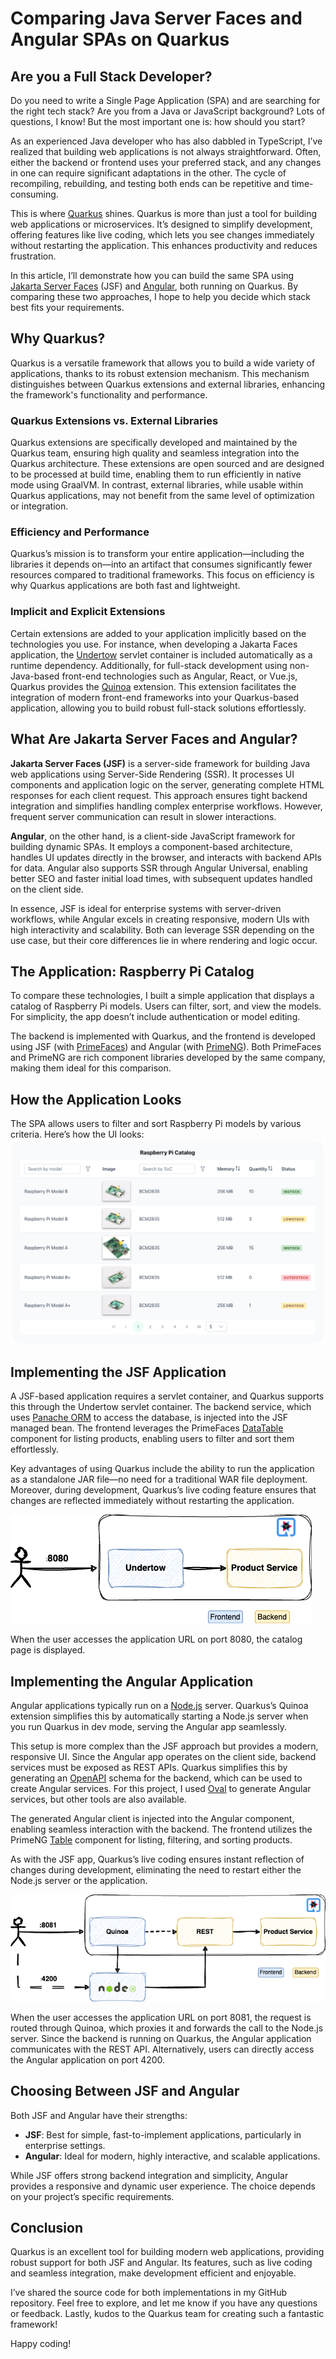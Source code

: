 # Comparing Java Server Faces and Angular SPAs on Quarkus

## Are you a Full Stack Developer?
Do you need to write a Single Page Application (SPA) and are searching for the right tech stack? Are you from a Java or JavaScript background? Lots of questions, I know! But the most important one is: how should you start?

As an experienced Java developer who has also dabbled in TypeScript, I’ve realized that building web applications is not always straightforward. Often, either the backend or frontend uses your preferred stack, and any changes in one can require significant adaptations in the other. The cycle of recompiling, rebuilding, and testing both ends can be repetitive and time-consuming.

This is where [Quarkus](https://quarkus.io/) shines. Quarkus is more than just a tool for building web applications or microservices. It’s designed to simplify development, offering features like live coding, which lets you see changes immediately without restarting the application. This enhances productivity and reduces frustration.

In this article, I’ll demonstrate how you can build the same SPA using [Jakarta Server Faces](https://github.com/eclipse-ee4j/mojarra) (JSF) and [Angular](https://angular.dev/), both running on Quarkus. By comparing these two approaches, I hope to help you decide which stack best fits your requirements.

## Why Quarkus?
Quarkus is a versatile framework that allows you to build a wide variety of applications, thanks to its robust extension mechanism. This mechanism distinguishes between Quarkus extensions and external libraries, enhancing the framework's functionality and performance.

### Quarkus Extensions vs. External Libraries
Quarkus extensions are specifically developed and maintained by the Quarkus team, ensuring high quality and seamless integration into the Quarkus architecture. These extensions are open sourced and are designed to be processed at build time, enabling them to run efficiently in native mode using GraalVM. In contrast, external libraries, while usable within Quarkus applications, may not benefit from the same level of optimization or integration.

### Efficiency and Performance
Quarkus’s mission is to transform your entire application—including the libraries it depends on—into an artifact that consumes significantly fewer resources compared to traditional frameworks. This focus on efficiency is why Quarkus applications are both fast and lightweight.

### Implicit and Explicit Extensions
Certain extensions are added to your application implicitly based on the technologies you use. For instance, when developing a Jakarta Faces application, the [Undertow](https://undertow.io/) servlet container is included automatically as a runtime dependency. Additionally, for full-stack development using non-Java-based front-end technologies such as Angular, React, or Vue.js, Quarkus provides the [Quinoa](https://docs.quarkiverse.io/quarkus-quinoa/dev/index.html) extension. This extension facilitates the integration of modern front-end frameworks into your Quarkus-based application, allowing you to build robust full-stack solutions effortlessly.

## What Are Jakarta Server Faces and Angular?
**Jakarta Server Faces (JSF)** is a server-side framework for building Java web applications using Server-Side Rendering (SSR). It processes UI components and application logic on the server, generating complete HTML responses for each client request. This approach ensures tight backend integration and simplifies handling complex enterprise workflows. However, frequent server communication can result in slower interactions.

**Angular**, on the other hand, is a client-side JavaScript framework for building dynamic SPAs. It employs a component-based architecture, handles UI updates directly in the browser, and interacts with backend APIs for data. Angular also supports SSR through Angular Universal, enabling better SEO and faster initial load times, with subsequent updates handled on the client side.

In essence, JSF is ideal for enterprise systems with server-driven workflows, while Angular excels in creating responsive, modern UIs with high interactivity and scalability. Both can leverage SSR depending on the use case, but their core differences lie in where rendering and logic occur.

## The Application: Raspberry Pi Catalog
To compare these technologies, I built a simple application that displays a catalog of Raspberry Pi models. Users can filter, sort, and view the models. For simplicity, the app doesn’t include authentication or model editing.

The backend is implemented with Quarkus, and the frontend is developed using JSF (with [PrimeFaces](https://www.primefaces.org/)) and Angular (with [PrimeNG](https://primeng.org/)). Both PrimeFaces and PrimeNG are rich component libraries developed by the same company, making them ideal for this comparison.

## How the Application Looks
The SPA allows users to filter and sort Raspberry Pi models by various criteria. Here’s how the UI looks:
![Raspberry Pi Catalog](docs/catalog-service.png)

## Implementing the JSF Application
A JSF-based application requires a servlet container, and Quarkus supports this through the Undertow servlet container. The backend service, which uses [Panache ORM](https://quarkus.io/guides/hibernate-orm-panache) to access the database, is injected into the JSF managed bean. The frontend leverages the PrimeFaces [DataTable](https://www.primefaces.org/showcase/ui/data/datatable/basic.xhtml) component for listing products, enabling users to filter and sort them effortlessly.

Key advantages of using Quarkus include the ability to run the application as a standalone JAR file—no need for a traditional WAR file deployment. Moreover, during development, Quarkus’s live coding feature ensures that changes are reflected immediately without restarting the application.

![JSF Application Architecture](docs/catalog-jsf.png)

When the user accesses the application URL on port 8080, the catalog page is displayed.

## Implementing the Angular Application
Angular applications typically run on a [Node.js](https://nodejs.org/) server. Quarkus’s Quinoa extension simplifies this by automatically starting a Node.js server when you run Quarkus in dev mode, serving the Angular app seamlessly.

This setup is more complex than the JSF approach but provides a modern, responsive UI. Since the Angular app operates on the client side, backend services must be exposed as REST APIs. Quarkus simplifies this by generating an [OpenAPI](https://www.openapis.org/) schema for the backend, which can be used to create Angular services. For this project, I used [Oval](https://orval.dev/) to generate Angular services, but other tools are also available.

The generated Angular client is injected into the Angular component, enabling seamless interaction with the backend. The frontend utilizes the PrimeNG [Table](https://primeng.org/table) component for listing, filtering, and sorting products.

As with the JSF app, Quarkus’s live coding ensures instant reflection of changes during development, eliminating the need to restart either the Node.js server or the application.

![Angular Application Architecture](docs/catalog-angular.png)

When the user accesses the application URL on port 8081, the request is routed through Quinoa, which proxies it and forwards the call to the Node.js server. Since the backend is running on Quarkus, the Angular application communicates with the REST API. Alternatively, users can directly access the Angular application on port 4200.

## Choosing Between JSF and Angular
Both JSF and Angular have their strengths:
* **JSF**: Best for simple, fast-to-implement applications, particularly in enterprise settings.
* **Angular**: Ideal for modern, highly interactive, and scalable applications.
 
While JSF offers strong backend integration and simplicity, Angular provides a responsive and dynamic user experience. The choice depends on your project’s specific requirements.

## Conclusion
Quarkus is an excellent tool for building modern web applications, providing robust support for both JSF and Angular. Its features, such as live coding and seamless integration, make development efficient and enjoyable.

I’ve shared the source code for both implementations in my GitHub repository. Feel free to explore, and let me know if you have any questions or feedback. Lastly, kudos to the Quarkus team for creating such a fantastic framework!

Happy coding!

